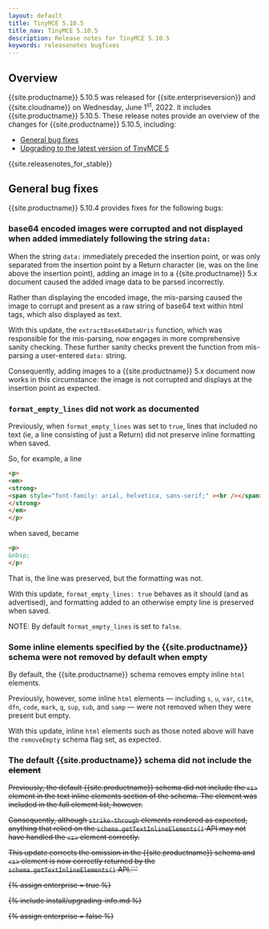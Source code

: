 ```yaml
---
layout: default
title: TinyMCE 5.10.5
title_nav: TinyMCE 5.10.5
description: Release notes for TinyMCE 5.10.5
keywords: releasenotes bugfixes
---
```


## Overview

{{site.productname}} 5.10.5 was released for {{site.enterpriseversion}} and {{site.cloudname}} on Wednesday, June 1<sup>st</sup>, 2022. It includes {{site.productname}} 5.10.5. These release notes provide an overview of the changes for {{site.productname}} 5.10.5, including:

- [General bug fixes](#generalbugfixes)
- [Upgrading to the latest version of TinyMCE 5](#upgradingtothelatestversionoftinymce5)

{{site.releasenotes_for_stable}}

## General bug fixes

{{site.productname}} 5.10.4 provides fixes for the following bugs:

### base64 encoded images were corrupted and not displayed when added immediately following the string `data:`

When the string `data:` immediately preceded the insertion point, or was only separated from the insertion point by a Return character (ie, was on the line above the insertion point), adding an image in to a {{site.productname}} 5.x document caused the added image data to be parsed incorrectly.

Rather than displaying the encoded image, the mis-parsing caused the image to corrupt and present as a raw string of base64 text within html tags, which also displayed as text.

With this update, the `extractBase64DataUris` function, which was responsible for the mis-parsing, now engages in more comprehensive sanity checking. These further sanity checks prevent the function from mis-parsing a user-entered `data:` string.

Consequently, adding images to a {{site.productname}} 5.x document now works in this circumstance: the image is not corrupted and displays at the insertion point as expected.


### `format_empty_lines` did not work as documented

Previously, when `format_empty_lines` was set to `true`, lines that included no text (ie, a line consisting of just a Return) did not preserve inline formatting when saved.

So, for example, a line

```html
<p> 
<em> 
<strong> 
<span style="font-family: arial, helvetica, sans-serif;" ><br /></span> 
</strong> 
</em> 
</p> 
```

when saved, became

```html
<p> 
&nbsp; 
</p> 
```

That is, the line was preserved, but the formatting was not.

With this update, `format_empty_lines: true` behaves as it should (and as advertised), and formatting added to an otherwise empty line is preserved when saved.

NOTE: By default `format_empty_lines` is set to `false`.


### Some inline elements specified by the {{site.productname}} schema were not removed by default when empty

By default, the {{site.productname}} schema removes empty inline `html` elements.

Previously, however, some inline `html` elements — including `s`, `u`, `var`, `cite`, `dfn`, `code`, `mark`, `q`, `sup`, `sub`, and `samp` — were not removed when they were present but empty.

With this update, inline `html` elements such as those noted above will have the `removeEmpty` schema flag set, as expected.


### The default {{site.productname}} schema did not include the <s> element

Previously, the default {{site.productname}} schema did not include the `<s>` element in the text inline elements section of the schema. The element was included in the full element list, however.

Consequently, although `strike-through` elements rendered as expected, anything that relied on the `schema.getTextInlineElements()` API may not have handled the `<s>` element correctly.

This update corrects the omission in the {{site.productname}} schema and `<s>` element is now correctly returned by the `schema.getTextInlineElements()` API.```


{% assign enterprise = true %}

{% include install/upgrading-info.md %}

{% assign enterprise = false %}
